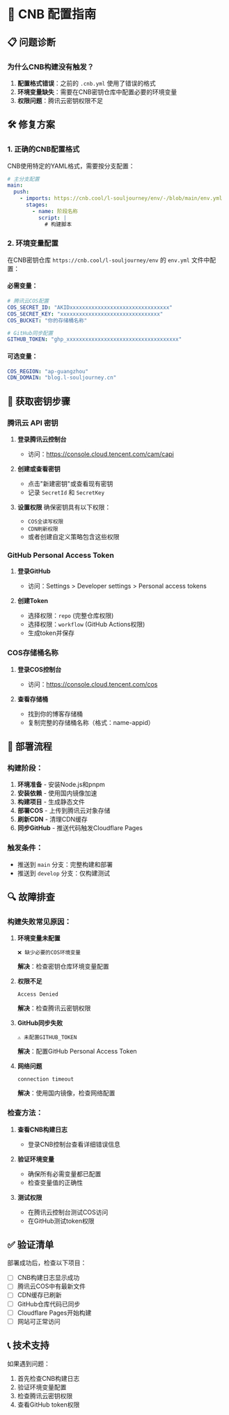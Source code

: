# 🔧 CNB 配置指南

## 📋 问题诊断

### 为什么CNB构建没有触发？

1. **配置格式错误**：之前的 `.cnb.yml` 使用了错误的格式
2. **环境变量缺失**：需要在CNB密钥仓库中配置必要的环境变量
3. **权限问题**：腾讯云密钥权限不足

## 🛠️ 修复方案

### 1. 正确的CNB配置格式

CNB使用特定的YAML格式，需要按分支配置：

```yaml
# 主分支配置
main:
  push:
    - imports: https://cnb.cool/l-souljourney/env/-/blob/main/env.yml
      stages:
        - name: 阶段名称
          script: |
            # 构建脚本
```

### 2. 环境变量配置

在CNB密钥仓库 `https://cnb.cool/l-souljourney/env` 的 `env.yml` 文件中配置：

#### 必需变量：
```yaml
# 腾讯云COS配置
COS_SECRET_ID: "AKIDxxxxxxxxxxxxxxxxxxxxxxxxxxxxxxxx"
COS_SECRET_KEY: "xxxxxxxxxxxxxxxxxxxxxxxxxxxxxxxx"
COS_BUCKET: "你的存储桶名称"

# GitHub同步配置
GITHUB_TOKEN: "ghp_xxxxxxxxxxxxxxxxxxxxxxxxxxxxxxxxxxxx"
```

#### 可选变量：
```yaml
COS_REGION: "ap-guangzhou"
CDN_DOMAIN: "blog.l-souljourney.cn"
```

## 🔑 获取密钥步骤

### 腾讯云 API 密钥

1. **登录腾讯云控制台**
   - 访问：https://console.cloud.tencent.com/cam/capi

2. **创建或查看密钥**
   - 点击"新建密钥"或查看现有密钥
   - 记录 `SecretId` 和 `SecretKey`

3. **设置权限**
   确保密钥具有以下权限：
   - `COS全读写权限`
   - `CDN刷新权限`
   - 或者创建自定义策略包含这些权限

### GitHub Personal Access Token

1. **登录GitHub**
   - 访问：Settings > Developer settings > Personal access tokens

2. **创建Token**
   - 选择权限：`repo` (完整仓库权限)
   - 选择权限：`workflow` (GitHub Actions权限)
   - 生成token并保存

### COS存储桶名称

1. **登录COS控制台**
   - 访问：https://console.cloud.tencent.com/cos

2. **查看存储桶**
   - 找到你的博客存储桶
   - 复制完整的存储桶名称（格式：name-appid）

## 🚀 部署流程

### 构建阶段：
1. **环境准备** - 安装Node.js和pnpm
2. **安装依赖** - 使用国内镜像加速
3. **构建项目** - 生成静态文件
4. **部署COS** - 上传到腾讯云对象存储
5. **刷新CDN** - 清理CDN缓存
6. **同步GitHub** - 推送代码触发Cloudflare Pages

### 触发条件：
- 推送到 `main` 分支：完整构建和部署
- 推送到 `develop` 分支：仅构建测试

## 🔍 故障排查

### 构建失败常见原因：

1. **环境变量未配置**
   ```
   ❌ 缺少必要的COS环境变量
   ```
   **解决**：检查密钥仓库环境变量配置

2. **权限不足**
   ```
   Access Denied
   ```
   **解决**：检查腾讯云密钥权限

3. **GitHub同步失败**
   ```
   ⚠️ 未配置GITHUB_TOKEN
   ```
   **解决**：配置GitHub Personal Access Token

4. **网络问题**
   ```
   connection timeout
   ```
   **解决**：使用国内镜像，检查网络配置

### 检查方法：

1. **查看CNB构建日志**
   - 登录CNB控制台查看详细错误信息

2. **验证环境变量**
   - 确保所有必需变量都已配置
   - 检查变量值的正确性

3. **测试权限**
   - 在腾讯云控制台测试COS访问
   - 在GitHub测试token权限

## ✅ 验证清单

部署成功后，检查以下项目：

- [ ] CNB构建日志显示成功
- [ ] 腾讯云COS中有最新文件
- [ ] CDN缓存已刷新
- [ ] GitHub仓库代码已同步
- [ ] Cloudflare Pages开始构建
- [ ] 网站可正常访问

## 📞 技术支持

如果遇到问题：

1. 首先检查CNB构建日志
2. 验证环境变量配置
3. 检查腾讯云密钥权限
4. 查看GitHub token权限